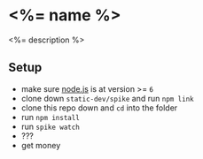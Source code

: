 # <%= name %>

<%= description %>

## Setup

- make sure [node.js](http://nodejs.org) is at version >= `6`
- clone down `static-dev/spike` and run `npm link`
- clone this repo down and `cd` into the folder
- run `npm install`
- run `spike watch`
- ???
- get money
